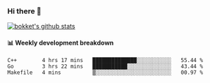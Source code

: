 ### Hi there 👋
[![bokket's github stats](https://github-readme-stats.vercel.app/api?username=bokket&show_icons=true&count_private=true)](https://github.com/anuraghazra/github-readme-stats)

#### :bar_chart: Weekly development breakdown
<!--START_SECTION:waka-->
```text
C++        4 hrs 17 mins   ██████████████░░░░░░░░░░░   55.44 % 
Go         3 hrs 22 mins   ███████████░░░░░░░░░░░░░░   43.44 % 
Makefile   4 mins          ▒░░░░░░░░░░░░░░░░░░░░░░░░   00.97 % 
```
<!--END_SECTION:waka-->
